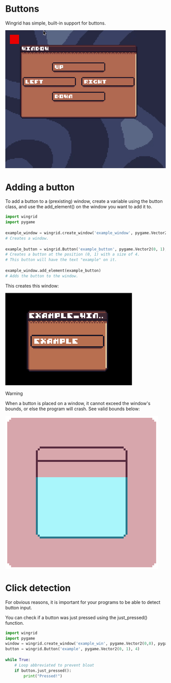 # Buttons

Wingrid has simple, built-in support for buttons.

![A test demo using WinGrid's button system](/images/docs/buttons.gif)

# Adding a button

To add a button to a (prexisting) window, create a variable using the button class,
and use the add_element() on the window you want to add it to.
```python
import wingrid
import pygame

example_window = wingrid.create_window('example_window', pygame.Vector2(0,0), pygame.Vector2(4,3))
# Creates a window.

example_button = wingrid.Button('example_button', pygame.Vector2(0, 1), 4, 'example')
# Creates a button at the position (0, 1) with a size of 4. 
# This button will have the text "example" on it.

example_window.add_element(example_button)
# Adds the button to the window.
```

This creates this window:

![A window with an example button](/images/docs/example_button.png)

> [!Warning]
> When a button is placed on a window, it cannot exceed the window's bounds, or else the program will crash. See valid bounds below:
>
>![Window bounds](/images/docs/areas.png)

# Click detection
For obvious reasons, it is important for your programs to be able to detect button input.

You can check if a button was just pressed using the just_pressed() function.

```python
import wingrid
import pygame
window = wingrid.create_window('example_win', pygame.Vector2(0,0), pygame.Vector2(4, 4))
button = wingrid.Button('example', pygame.Vector2(0, 1), 4)

while True:
    # Loop abbreviated to prevent bloat
    if button.just_pressed():
        print("Pressed!")
```